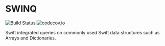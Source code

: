 # SWINQ
[![Build Status](https://travis-ci.org/jlai403/SWINQ.svg?branch=master)](https://travis-ci.org/jlai403/SWINQ)
[![codecov.io](https://codecov.io/github/jlai403/SWINQ/coverage.svg?branch=master)](https://codecov.io/github/jlai403/SWINQ?branch=master)

Swift integrated queries on commonly used Swift data structures such as Arrays and Dictionaries.
